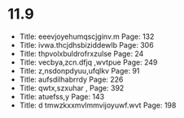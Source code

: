 # 11.9

* Title: eeevjoyehumqscjginv.m Page: 132
* Title: ivwa.thcjdhsbiziddewlb Page: 306
* Title: thpvolxbuldrofrxzulse Page: 24
* Title: vecbya,zcn.dfjq ,wvtpue Page: 249
* Title: z,nsdonpdyuu,ufqlkv Page: 91
* Title: aufsdilhabrrdy Page: 226
* Title: qwtx,szxuhar , Page: 392
* Title: atuefss,y Page: 143
* Title: d tmwzkxxmvlmmvijoyuwf.wvt Page: 198

